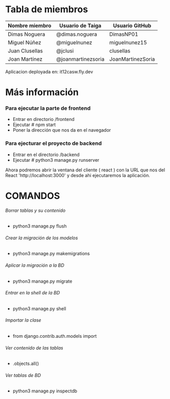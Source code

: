 # Tabla de miembros

| Nombre miembro | Usuario de Taiga | Usuario GitHub |
| ------------------------- | ------------------------- | ------------------------- |
| Dimas Noguera | @dimas.noguera | DimasNP01 |
| Miguel Núñez | @miguelnunez | miguelnunez15 |
| Juan Clusellas | @jclusi | clusellas |
| Joan Martínez | @joanmartinezsoria | JoanMartinezSoria |

Aplicacion deployada en: it12casw.fly.dev
# Más información

### Para ejecutar la parte de frontend
- Entrar en directorio /frontend
- Ejecutar # npm start
- Poner la dirección que nos da en el navegador

### Para ejecturar el proyecto de backend
- Entrar en el directorio /backend
- Ejecutar # python3 manage.py runserver

Ahora podremos abrir la ventana del cliente ( react ) con la URL que nos del React 'http://localhost:3000' y desde ahi ejecutaremos la aplicación.

# COMANDOS

###### Borrar tablas y su contenido
- python3 manage.py flush

###### Crear la migración de los modelos
- python3 manage.py makemigrations

###### Aplicar la migración a la BD
- python3 manage.py migrate

###### Entrar en la shell de la BD
- python3 manage.py shell

###### Importar la clase
- from django.contrib.auth.models import <clase>

###### Ver contenido de las tablas
- <clase>.objects.all()

###### Ver tablas de BD
- python3 manage.py inspectdb
